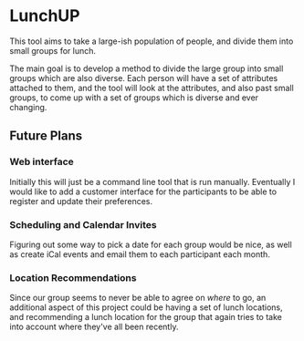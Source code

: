 LunchUP
=======

This tool aims to take a large-ish population of people, and divide them into small groups for lunch.

The main goal is to develop a method to divide the large group into small groups which are also diverse.  Each person will have a set of attributes attached to them, and the tool will look at the attributes, and also past small groups, to come up with a set of groups which is diverse and ever changing.


## Future Plans

### Web interface
Initially this will just be a command line tool that is run manually.  Eventually I would like to add a customer interface for the participants to be able to register and update their preferences.

### Scheduling and Calendar Invites
Figuring out some way to pick a date for each group would be nice, as well as create iCal events and email them to each participant each month.

### Location Recommendations
Since our group seems to never be able to agree on _where_ to go, an additional aspect of this project could be having a set of lunch locations, and recommending a lunch location for the group that again tries to take into account where they've all been recently.

